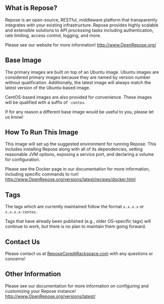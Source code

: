 ## What is Repose?

Repose is an open-source, RESTful, middleware platform that transparently integrates with your existing infrastructure. Repose provides highly scalable and extensible solutions to API processing tasks including authentication, rate limiting, access control, logging, and more.

Please see our website for more information!
<http://www.OpenRepose.org/>

## Base Image

The primary images are built on top of an Ubuntu image. Ubuntu images are considered primary images because they are named by version number without qualification. Additionally, the latest image will always match the latest version of the Ubuntu-based image.

CentOS-based images are also provided for convenience. These images will be qualified with a suffix of `-centos`.

If for any reason a different base image would be useful to you, please let us know!

## How To Run This Image

This image will set up the suggested environment for running Repose. This includes installing Repose along with all of its dependencies, setting reasonable JVM options, exposing a service port, and declaring a volume for configuration.

Please see the Docker page in our documentation for more information, including specific commands to run!
<http://www.OpenRepose.org/versions/latest/recipes/docker.html>

## Tags

The tags which are currently maintained follow the format `x.x.x.x` or `x.x.x.x-centos`.

Tags that have already been published (e.g., older OS-specific tags) will continue to work, but there is no plan to maintain them going forward.

## Contact Us

Please contact us at <ReposeCore@Rackspace.com> with any questions or concerns!

## Other Information

Please see our documentation for more information on configuring and customizing your Repose instance!
<http://www.OpenRepose.org/versions/latest/>
